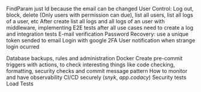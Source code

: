FindParam just Id because the email can be changed
User Control: Log out, block, delete (Only users with permission can due), list all users, list all logs of a user, etc
After create list all logs and all logs of an user with middleware, implementing E2E tests after all use cases need to create a log and integration tests
E-mail verification
Password Recovery: use a unique token sended to email
Login with google
2FA
User notification when strange login ocurred

Database backups, rules and administration
Docker
Create pre-commit triggers with actions, to check interesting things like code checking, formatting, security checks and commit message pattern
How to monitor and have observability
CI/CD securely (_snyk_, _app.codacy_)
Security tests
Load Tests
